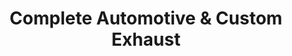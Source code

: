 ---
title: "Complete Automotive & Custom Exhaust"
url: /saint-peters/complete-automotive-und-custom-exhaust/
shop: Autowerkstatt
---
